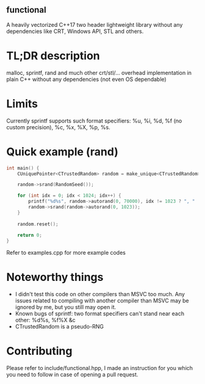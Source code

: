 ## functional
 A heavily vectorized C++17 two header lightweight library without any dependencies like CRT, Windows API, STL and others. 

# TL;DR description
malloc, sprintf, rand and much other crt/stl/... overhead implementation in plain C++ without any dependencies (not even OS dependable)

# Limits 
Currently sprintf supports such format specifiers: %u, %i, %d, %f (no custom precision), %c, %x, %X, %p, %s.

# Quick example (rand)
```cpp
int main() {
    CUniquePointer<CTrustedRandom> random = make_unique<CTrustedRandom>();

	random->srand(RandomSeed());

	for (int idx = 0; idx < 1024; idx++) {
		printf("%d%s", random->autorand(0, 70000), idx != 1023 ? ", " : "\n");
		random->srand(random->autorand(0, 1023));
	}
	
	random.reset();
	
	return 0;
}
```
Refer to examples.cpp for more example codes

# Noteworthy things
* I didn't test this code on other compilers than MSVC too much. Any issues related to compiling with another compiler than MSVC may be ignored by me, but you still may open it.
* Known bugs of sprintf: two format specifiers can't stand near each other: %d%s, %f%X &c
* CTrustedRandom is a pseudo-RNG

# Contributing
Please refer to include/functional.hpp, I made an instruction for you which you need to follow in case of opening a pull request.